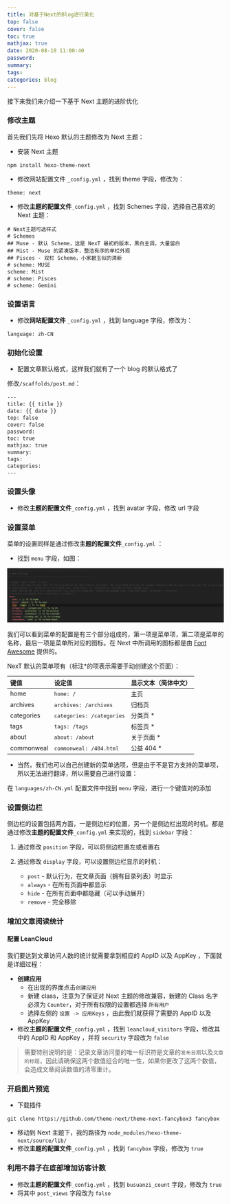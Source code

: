 ```yaml
---
title: 对基于Next的Blog进行美化
top: false
cover: false
toc: true
mathjax: true
date: 2020-08-10 11:00:40
password:
summary:
tags:
categories: blog
---
```




接下来我们来介绍一下基于 Next 主题的进阶优化

### 修改主题

首先我们先将 Hexo 默认的主题修改为 Next 主题：

* 安装 Next 主题

```
npm install hexo-theme-next
```

* 修改网站配置文件 ``_config.yml`` ，找到 theme 字段，修改为：

```
theme: next
```

  <!--more-->

* 修改**主题的配置文件**``_config.yml`` ，找到 Schemes 字段，选择自己喜欢的 Next 主题：

```
# Next主题可选样式
# Schemes
## Muse - 默认 Scheme，这是 NexT 最初的版本，黑白主调，大量留白
## Mist - Muse 的紧凑版本，整洁有序的单栏外观
## Pisces - 双栏 Scheme，小家碧玉似的清新
# scheme: MUSE
scheme: Mist
# scheme: Pisces
# scheme: Gemini
```

### 设置语言

* 修改**网站配置文件** ``_config.yml`` ，找到 language 字段，修改为：

```
language: zh-CN
```

### 初始化设置

* 配置文章默认格式，这样我们就有了一个 blog 的默认格式了		

修改``/scaffolds/post.md``：

```
---
title: {{ title }}
date: {{ date }}
top: false
cover: false
password:
toc: true
mathjax: true
summary:
tags:
categories:
---
```

### 设置头像

* 修改**主题的配置文件**``_config.yml`` ，找到 avatar 字段，修改 url 字段

### 设置菜单

菜单的设置同样是通过修改**主题的配置文件**``_config.yml`` ：

* 找到 ``menu`` 字段，如图：

![2020-08-10_18-51](beautify-next/2020-08-10_18-51.png)

我们可以看到菜单的配置是有三个部分组成的，第一项是菜单项，第二项是菜单的名称，最后一项是菜单所对应的图标。在 Next 中所调用的图标都是由 [Font Awesome](http://fontawesome.io/) 提供的。

NexT 默认的菜单项有（标注*的项表示需要手动创建这个页面）：

| 键值       | 设定值                    | 显示文本（简体中文） |
| :--------- | :------------------------ | :------------------- |
| home       | `home: /`                 | 主页                 |
| archives   | `archives: /archives`     | 归档页               |
| categories | `categories: /categories` | 分类页 *             |
| tags       | `tags: /tags`             | 标签页 *             |
| about      | `about: /about`           | 关于页面 *           |
| commonweal | `commonweal: /404.html`   | 公益 404 *           |

* 当然，我们也可以自己创建新的菜单选项，但是由于不是官方支持的菜单项，所以无法进行翻译，所以需要自己进行设置：

在 ``languages/zh-CN.yml`` 配置文件中找到 ``menu`` 字段，进行一个键值对的添加

### 设置侧边栏

侧边栏的设置包括两方面，一是侧边栏的位置，另一个是侧边栏出现的时机。都是通过修改**主题的配置文件**``_config.yml`` 来实现的，找到 ``sidebar`` 字段：

1. 通过修改 ``position`` 字段，可以将侧边栏置左或者置右

2. 通过修改 ``display`` 字段，可以设置侧边栏显示的时机：
   * `post` - 默认行为，在文章页面（拥有目录列表）时显示
   * `always` - 在所有页面中都显示
   * `hide` - 在所有页面中都隐藏（可以手动展开）
   * `remove` - 完全移除

### 增加文章阅读统计

#### 配置 LeanCloud 

我们要达到文章访问人数的统计就需要拿到相应的 AppID 以及 AppKey ，下面就是详细过程：

* **创建应用**
  * 在出现的界面点击`创建应用`
  * 新建 class，注意为了保证对 Next 主题的修改兼容，新建的 Class 名字必须为 `Counter`，对于所有权限的设置都选择 `所有用户`
  * 选择左侧的 `设置 -> 应用Keys` ，由此我们就获得了需要的 AppID 以及 AppKey
* 修改**主题的配置文件**``_config.yml`` ，找到 ``leancloud_visitors`` 字段，修改其中的 AppID 和 AppKey ，并将 `security` 字段改为 `false`

> 需要特别说明的是：记录文章访问量的唯一标识符是文章的`发布日期`以及`文章的标题`，因此请确保这两个数值组合的唯一性，如果你更改了这两个数值，会造成文章阅读数值的清零重计。

### 开启图片预览

* 下载插件

```
git clone https://github.com/theme-next/theme-next-fancybox3 fancybox
```

* 移动到 Next 主题下，我的路径为 ``node_modules/hexo-theme-next/source/lib/``
* 修改**主题的配置文件**``_config.yml`` ，找到 ``fancybox`` 字段，修改为 ``true``

### 利用不蒜子在底部增加访客计数

* 修改**主题的配置文件**``_config.yml`` ，找到 ``busuanzi_count`` 字段，修改为 ``true``
* 将其中 `post_views` 字段改为 `false`

